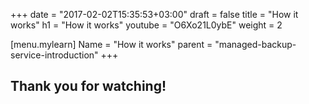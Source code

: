 +++
date = "2017-02-02T15:35:53+03:00"
draft = false
title = "How it works"
h1 = "How it works"
youtube = "O6Xo21L0ybE"
weight = 2

[menu.mylearn]
Name = "How it works"
parent = "managed-backup-service-introduction"
+++

## Thank you for watching!
